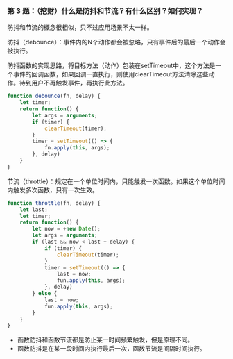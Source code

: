 ### 第 3 题：（挖财）什么是防抖和节流？有什么区别？如何实现？

防抖和节流的概念很相似，只不过应用场景不太一样。

防抖（debounce）：事件内的N个动作都会被忽略，只有事件后的最后一个动作会被执行。

防抖函数的实现思路，将目标方法（动作）包装在setTimeout中，这个方法是一个事件的回调函数，如果回调一直执行，则使用clearTimeout方法清除这些动作。待到用户不再触发事件，再执行此方法。

```javascript
function debounce(fn, delay) {
    let timer;
    return function() {
        let args = arguments;
        if (timer) {
            clearTimeout(timer);
        }
        timer = setTimeout(() => {
            fn.apply(this, args);
        }, delay)
    }
}
```

节流（throttle）：规定在一个单位时间内，只能触发一次函数。如果这个单位时间内触发多次函数，只有一次生效。

```javascript
function throttle(fn, delay) {
    let last;
    let timer;
    return function() {
        let now = +new Date();
        let args = arguments;
        if (last && now < last + delay) {
            if (timer) {
                clearTimeout(timer);   
            }
            timer = setTimeout(() => {
                last = now;
                fun.apply(this, args);
            }, delay)
        } else {
            last = now;
            fun.apply(this, args);
        }
    }
}
```

- 函数防抖和函数节流都是防止某一时间频繁触发，但是原理不同。
- 函数防抖是在某一段时间内执行最后一次，函数节流是间隔时间执行。
